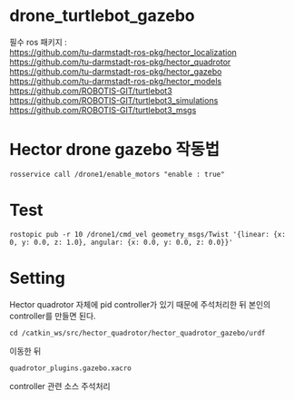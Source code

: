 # drone_turtlebot_gazebo
필수 ros 패키지 :<br>
https://github.com/tu-darmstadt-ros-pkg/hector_localization<br>
https://github.com/tu-darmstadt-ros-pkg/hector_quadrotor<br>
https://github.com/tu-darmstadt-ros-pkg/hector_gazebo<br>
https://github.com/tu-darmstadt-ros-pkg/hector_models<br>
https://github.com/ROBOTIS-GIT/turtlebot3<br>
https://github.com/ROBOTIS-GIT/turtlebot3_simulations<br>
https://github.com/ROBOTIS-GIT/turtlebot3_msgs<br>

# Hector drone gazebo 작동법

    rosservice call /drone1/enable_motors "enable : true"
    
# Test

    rostopic pub -r 10 /drone1/cmd_vel geometry_msgs/Twist '{linear: {x: 0, y: 0.0, z: 1.0}, angular: {x: 0.0, y: 0.0, z: 0.0}}'
    
    
# Setting
Hector quadrotor 자체에 pid controller가 있기 때문에 주석처리한 뒤 본인의 controller를 만들면 된다.<br>

    cd /catkin_ws/src/hector_quadrotor/hector_quadrotor_gazebo/urdf
    
이동한 뒤<br>

    quadrotor_plugins.gazebo.xacro

controller 관련 소스 주석처리
